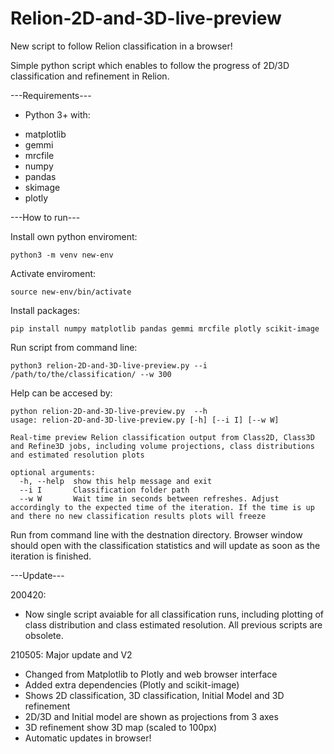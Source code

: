 # Relion-2D-and-3D-live-preview
New script to follow Relion classification in a browser!

Simple python script which enables to follow the progress of 2D/3D classification and refinement in Relion.

---Requirements---
* Python 3+ with:
+ matplotlib
+ gemmi
+ mrcfile
+ numpy
+ pandas
+ skimage
+ plotly

---How to run---

Install own python enviroment:
```
python3 -m venv new-env
```
Activate enviroment:
```
source new-env/bin/activate
```
Install packages:
```
pip install numpy matplotlib pandas gemmi mrcfile plotly scikit-image
```
Run script from command line:
```
python3 relion-2D-and-3D-live-preview.py --i /path/to/the/classification/ --w 300
```
Help can be accesed by:
```
python relion-2D-and-3D-live-preview.py  --h
usage: relion-2D-and-3D-live-preview.py [-h] [--i I] [--w W]

Real-time preview Relion classification output from Class2D, Class3D and Refine3D jobs, including volume projections, class distributions and estimated resolution plots

optional arguments:
  -h, --help  show this help message and exit
  --i I       Classification folder path
  --w W       Wait time in seconds between refreshes. Adjust accordingly to the expected time of the iteration. If the time is up and there no new classification results plots will freeze
```

Run from command line with the destnation directory. Browser window should open with the classification statistics and will update as soon as the iteration is finished.

---Update---

200420: 
+ Now single script avaiable for all classification runs, including plotting of class distribution and class estimated resolution. All previous scripts are obsolete. 

210505: Major update and V2
+ Changed from Matplotlib to Plotly and web browser interface
+ Added extra dependencies (Plotly and scikit-image)
+ Shows 2D classification, 3D classification, Initial Model and 3D refinement
+ 2D/3D and Initial model are shown as projections from 3 axes
+ 3D refinement show 3D map (scaled to 100px)
+ Automatic updates in browser!

